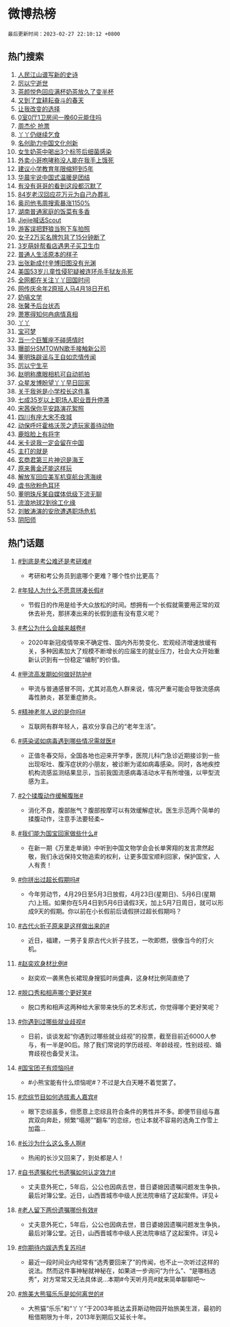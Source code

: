 # 微博热榜

`最后更新时间：2023-02-27 22:10:12 +0800`

## 热门搜索

1. [人民江山谱写新的史诗](https://m.weibo.cn/search?containerid=100103type%3D1%26t%3D10%26q%3D%23%E4%BA%BA%E6%B0%91%E6%B1%9F%E5%B1%B1%E8%B0%B1%E5%86%99%E6%96%B0%E7%9A%84%E5%8F%B2%E8%AF%97%23&stream_entry_id=51&isnewpage=1&extparam=seat%3D1%26pos%3D0%26c_type%3D51%26dgr%3D0%26stream_entry_id%3D51%26cate%3D10103%26filter_type%3Drealtimehot%26display_time%3D1677507010%26pre_seqid%3D1677507010664024321259&luicode=10000011&lfid=106003type%253D25%2526t%253D3%2526disable_hot%253D1%2526filter_type%253Drealtimehot)
1. [厉以宁逝世](https://m.weibo.cn/search?containerid=100103type%3D1%26t%3D10%26q%3D%23%E5%8E%89%E4%BB%A5%E5%AE%81%E9%80%9D%E4%B8%96%23&stream_entry_id=31&isnewpage=1&extparam=seat%3D1%26dgr%3D0%26flag%3D1%26lcate%3D5001%26band_rank%3D1%26realpos%3D1%26filter_type%3Drealtimehot%26q%3D%2523%25E5%258E%2589%25E4%25BB%25A5%25E5%25AE%2581%25E9%2580%259D%25E4%25B8%2596%2523%26pos%3D0%26c_type%3D31%26stream_entry_id%3D31%26cate%3D5001%26display_time%3D1677507010%26pre_seqid%3D1677507010664024321259&luicode=10000011&lfid=106003type%253D25%2526t%253D3%2526disable_hot%253D1%2526filter_type%253Drealtimehot)
1. [茶颜悦色回应满杯奶茶放久了变半杯](https://m.weibo.cn/search?containerid=100103type%3D1%26t%3D10%26q%3D%23%E8%8C%B6%E9%A2%9C%E6%82%A6%E8%89%B2%E5%9B%9E%E5%BA%94%E6%BB%A1%E6%9D%AF%E5%A5%B6%E8%8C%B6%E6%94%BE%E4%B9%85%E4%BA%86%E5%8F%98%E5%8D%8A%E6%9D%AF%23&stream_entry_id=31&isnewpage=1&extparam=seat%3D1%26dgr%3D0%26flag%3D2%26lcate%3D5001%26band_rank%3D2%26realpos%3D2%26filter_type%3Drealtimehot%26q%3D%2523%25E8%258C%25B6%25E9%25A2%259C%25E6%2582%25A6%25E8%2589%25B2%25E5%259B%259E%25E5%25BA%2594%25E6%25BB%25A1%25E6%259D%25AF%25E5%25A5%25B6%25E8%258C%25B6%25E6%2594%25BE%25E4%25B9%2585%25E4%25BA%2586%25E5%258F%2598%25E5%258D%258A%25E6%259D%25AF%2523%26pos%3D1%26c_type%3D31%26stream_entry_id%3D31%26cate%3D5001%26display_time%3D1677507010%26pre_seqid%3D1677507010664024321259&luicode=10000011&lfid=106003type%253D25%2526t%253D3%2526disable_hot%253D1%2526filter_type%253Drealtimehot)
1. [又到了宜耕耘奋斗的春天](https://m.weibo.cn/search?containerid=100103type%3D1%26t%3D10%26q%3D%23%E5%8F%88%E5%88%B0%E4%BA%86%E5%AE%9C%E8%80%95%E8%80%98%E5%A5%8B%E6%96%97%E7%9A%84%E6%98%A5%E5%A4%A9%23&stream_entry_id=31&isnewpage=1&extparam=seat%3D1%26dgr%3D0%26flag%3D0%26lcate%3D5001%26band_rank%3D3%26realpos%3D3%26filter_type%3Drealtimehot%26q%3D%2523%25E5%258F%2588%25E5%2588%25B0%25E4%25BA%2586%25E5%25AE%259C%25E8%2580%2595%25E8%2580%2598%25E5%25A5%258B%25E6%2596%2597%25E7%259A%2584%25E6%2598%25A5%25E5%25A4%25A9%2523%26pos%3D2%26c_type%3D31%26stream_entry_id%3D31%26cate%3D5001%26display_time%3D1677507010%26pre_seqid%3D1677507010664024321259&luicode=10000011&lfid=106003type%253D25%2526t%253D3%2526disable_hot%253D1%2526filter_type%253Drealtimehot)
1. [让我改变的选择](https://m.weibo.cn/search?containerid=100103type%3D1%26t%3D10%26q%3D%23%E8%AE%A9%E6%88%91%E6%94%B9%E5%8F%98%E7%9A%84%E9%80%89%E6%8B%A9%23&stream_entry_id=31&isnewpage=1&extparam=seat%3D1%26dgr%3D0%26lcate%3D5001%26band_rank%3D4%26topic_ad%3D1%26filter_type%3Drealtimehot%26q%3D%2523%25E8%25AE%25A9%25E6%2588%2591%25E6%2594%25B9%25E5%258F%2598%25E7%259A%2584%25E9%2580%2589%25E6%258B%25A9%2523%26pos%3D3%26c_type%3D31%26stream_entry_id%3D31%26cate%3D5001%26adid%3D180724%26display_time%3D1677507010%26pre_seqid%3D1677507010664024321259&luicode=10000011&lfid=106003type%253D25%2526t%253D3%2526disable_hot%253D1%2526filter_type%253Drealtimehot)
1. [0室0厅1卫房间一晚60元能住吗](https://m.weibo.cn/search?containerid=100103type%3D1%26t%3D10%26q%3D%230%E5%AE%A40%E5%8E%851%E5%8D%AB%E6%88%BF%E9%97%B4%E4%B8%80%E6%99%9A60%E5%85%83%E8%83%BD%E4%BD%8F%E5%90%97%23&stream_entry_id=31&isnewpage=1&extparam=seat%3D1%26dgr%3D0%26flag%3D2%26lcate%3D5001%26band_rank%3D4%26realpos%3D4%26filter_type%3Drealtimehot%26q%3D%25230%25E5%25AE%25A40%25E5%258E%25851%25E5%258D%25AB%25E6%2588%25BF%25E9%2597%25B4%25E4%25B8%2580%25E6%2599%259A60%25E5%2585%2583%25E8%2583%25BD%25E4%25BD%258F%25E5%2590%2597%2523%26pos%3D4%26c_type%3D31%26stream_entry_id%3D31%26cate%3D5001%26display_time%3D1677507010%26pre_seqid%3D1677507010664024321259&luicode=10000011&lfid=106003type%253D25%2526t%253D3%2526disable_hot%253D1%2526filter_type%253Drealtimehot)
1. [周杰伦 抢票](https://m.weibo.cn/search?containerid=100103type%3D1%26t%3D10%26q%3D%E5%91%A8%E6%9D%B0%E4%BC%A6+%E6%8A%A2%E7%A5%A8&stream_entry_id=31&isnewpage=1&extparam=seat%3D1%26dgr%3D0%26flag%3D0%26lcate%3D5001%26band_rank%3D5%26realpos%3D5%26filter_type%3Drealtimehot%26q%3D%25E5%2591%25A8%25E6%259D%25B0%25E4%25BC%25A6%2520%25E6%258A%25A2%25E7%25A5%25A8%26pos%3D5%26c_type%3D31%26stream_entry_id%3D31%26cate%3D5001%26display_time%3D1677507010%26pre_seqid%3D1677507010664024321259&luicode=10000011&lfid=106003type%253D25%2526t%253D3%2526disable_hot%253D1%2526filter_type%253Drealtimehot)
1. [丫丫仍继续乞食](https://m.weibo.cn/search?containerid=100103type%3D1%26t%3D10%26q%3D%E4%B8%AB%E4%B8%AB%E4%BB%8D%E7%BB%A7%E7%BB%AD%E4%B9%9E%E9%A3%9F&stream_entry_id=31&isnewpage=1&extparam=seat%3D1%26dgr%3D0%26flag%3D16%26lcate%3D5001%26band_rank%3D6%26realpos%3D6%26filter_type%3Drealtimehot%26q%3D%25E4%25B8%25AB%25E4%25B8%25AB%25E4%25BB%258D%25E7%25BB%25A7%25E7%25BB%25AD%25E4%25B9%259E%25E9%25A3%259F%26pos%3D6%26c_type%3D31%26stream_entry_id%3D31%26cate%3D5001%26display_time%3D1677507010%26pre_seqid%3D1677507010664024321259&luicode=10000011&lfid=106003type%253D25%2526t%253D3%2526disable_hot%253D1%2526filter_type%253Drealtimehot)
1. [名创助力中国文化创新](https://m.weibo.cn/search?containerid=100103type%3D1%26t%3D10%26q%3D%23%E5%90%8D%E5%88%9B%E5%8A%A9%E5%8A%9B%E4%B8%AD%E5%9B%BD%E6%96%87%E5%8C%96%E5%88%9B%E6%96%B0%23&stream_entry_id=31&isnewpage=1&extparam=seat%3D1%26dgr%3D0%26lcate%3D5001%26band_rank%3D7%26topic_ad%3D1%26filter_type%3Drealtimehot%26q%3D%2523%25E5%2590%258D%25E5%2588%259B%25E5%258A%25A9%25E5%258A%259B%25E4%25B8%25AD%25E5%259B%25BD%25E6%2596%2587%25E5%258C%2596%25E5%2588%259B%25E6%2596%25B0%2523%26pos%3D7%26c_type%3D31%26stream_entry_id%3D31%26cate%3D5001%26adid%3D180854%26display_time%3D1677507010%26pre_seqid%3D1677507010664024321259&luicode=10000011&lfid=106003type%253D25%2526t%253D3%2526disable_hot%253D1%2526filter_type%253Drealtimehot)
1. [女生奶茶中喝出3个标签后细菌感染](https://m.weibo.cn/search?containerid=100103type%3D1%26t%3D10%26q%3D%23%E5%A5%B3%E7%94%9F%E5%A5%B6%E8%8C%B6%E4%B8%AD%E5%96%9D%E5%87%BA3%E4%B8%AA%E6%A0%87%E7%AD%BE%E5%90%8E%E7%BB%86%E8%8F%8C%E6%84%9F%E6%9F%93%23&stream_entry_id=31&isnewpage=1&extparam=seat%3D1%26dgr%3D0%26flag%3D0%26lcate%3D5001%26band_rank%3D7%26realpos%3D7%26filter_type%3Drealtimehot%26q%3D%2523%25E5%25A5%25B3%25E7%2594%259F%25E5%25A5%25B6%25E8%258C%25B6%25E4%25B8%25AD%25E5%2596%259D%25E5%2587%25BA3%25E4%25B8%25AA%25E6%25A0%2587%25E7%25AD%25BE%25E5%2590%258E%25E7%25BB%2586%25E8%258F%258C%25E6%2584%259F%25E6%259F%2593%2523%26pos%3D8%26c_type%3D31%26stream_entry_id%3D31%26cate%3D5001%26display_time%3D1677507010%26pre_seqid%3D1677507010664024321259&luicode=10000011&lfid=106003type%253D25%2526t%253D3%2526disable_hot%253D1%2526filter_type%253Drealtimehot)
1. [外卖小哥咆哮称没人能在我手上饿死](https://m.weibo.cn/search?containerid=100103type%3D1%26t%3D10%26q%3D%23%E5%A4%96%E5%8D%96%E5%B0%8F%E5%93%A5%E5%92%86%E5%93%AE%E7%A7%B0%E6%B2%A1%E4%BA%BA%E8%83%BD%E5%9C%A8%E6%88%91%E6%89%8B%E4%B8%8A%E9%A5%BF%E6%AD%BB%23&stream_entry_id=31&isnewpage=1&extparam=seat%3D1%26dgr%3D0%26flag%3D0%26lcate%3D5001%26band_rank%3D8%26realpos%3D8%26filter_type%3Drealtimehot%26q%3D%2523%25E5%25A4%2596%25E5%258D%2596%25E5%25B0%258F%25E5%2593%25A5%25E5%2592%2586%25E5%2593%25AE%25E7%25A7%25B0%25E6%25B2%25A1%25E4%25BA%25BA%25E8%2583%25BD%25E5%259C%25A8%25E6%2588%2591%25E6%2589%258B%25E4%25B8%258A%25E9%25A5%25BF%25E6%25AD%25BB%2523%26pos%3D9%26c_type%3D31%26stream_entry_id%3D31%26cate%3D5001%26display_time%3D1677507010%26pre_seqid%3D1677507010664024321259&luicode=10000011&lfid=106003type%253D25%2526t%253D3%2526disable_hot%253D1%2526filter_type%253Drealtimehot)
1. [建议小学教育年限缩短到5年](https://m.weibo.cn/search?containerid=100103type%3D1%26t%3D10%26q%3D%23%E5%BB%BA%E8%AE%AE%E5%B0%8F%E5%AD%A6%E6%95%99%E8%82%B2%E5%B9%B4%E9%99%90%E7%BC%A9%E7%9F%AD%E5%88%B05%E5%B9%B4%23&stream_entry_id=31&isnewpage=1&extparam=seat%3D1%26dgr%3D0%26flag%3D0%26lcate%3D5001%26band_rank%3D9%26realpos%3D9%26filter_type%3Drealtimehot%26q%3D%2523%25E5%25BB%25BA%25E8%25AE%25AE%25E5%25B0%258F%25E5%25AD%25A6%25E6%2595%2599%25E8%2582%25B2%25E5%25B9%25B4%25E9%2599%2590%25E7%25BC%25A9%25E7%259F%25AD%25E5%2588%25B05%25E5%25B9%25B4%2523%26pos%3D10%26c_type%3D31%26stream_entry_id%3D31%26cate%3D5001%26display_time%3D1677507010%26pre_seqid%3D1677507010664024321259&luicode=10000011&lfid=106003type%253D25%2526t%253D3%2526disable_hot%253D1%2526filter_type%253Drealtimehot)
1. [华晨宇说中国式温暖是团结](https://m.weibo.cn/search?containerid=100103type%3D1%26t%3D10%26q%3D%23%E5%8D%8E%E6%99%A8%E5%AE%87%E8%AF%B4%E4%B8%AD%E5%9B%BD%E5%BC%8F%E6%B8%A9%E6%9A%96%E6%98%AF%E5%9B%A2%E7%BB%93%23&stream_entry_id=31&isnewpage=1&extparam=seat%3D1%26dgr%3D0%26flag%3D1%26lcate%3D5001%26band_rank%3D10%26realpos%3D10%26filter_type%3Drealtimehot%26q%3D%2523%25E5%258D%258E%25E6%2599%25A8%25E5%25AE%2587%25E8%25AF%25B4%25E4%25B8%25AD%25E5%259B%25BD%25E5%25BC%258F%25E6%25B8%25A9%25E6%259A%2596%25E6%2598%25AF%25E5%259B%25A2%25E7%25BB%2593%2523%26pos%3D11%26c_type%3D31%26stream_entry_id%3D31%26cate%3D5001%26display_time%3D1677507010%26pre_seqid%3D1677507010664024321259&luicode=10000011&lfid=106003type%253D25%2526t%253D3%2526disable_hot%253D1%2526filter_type%253Drealtimehot)
1. [有没有哥哥的看到这段都沉默了](https://m.weibo.cn/search?containerid=100103type%3D1%26t%3D10%26q%3D%23%E6%9C%89%E6%B2%A1%E6%9C%89%E5%93%A5%E5%93%A5%E7%9A%84%E7%9C%8B%E5%88%B0%E8%BF%99%E6%AE%B5%E9%83%BD%E6%B2%89%E9%BB%98%E4%BA%86%23&stream_entry_id=31&isnewpage=1&extparam=seat%3D1%26dgr%3D0%26flag%3D1%26lcate%3D5001%26band_rank%3D11%26realpos%3D11%26filter_type%3Drealtimehot%26q%3D%2523%25E6%259C%2589%25E6%25B2%25A1%25E6%259C%2589%25E5%2593%25A5%25E5%2593%25A5%25E7%259A%2584%25E7%259C%258B%25E5%2588%25B0%25E8%25BF%2599%25E6%25AE%25B5%25E9%2583%25BD%25E6%25B2%2589%25E9%25BB%2598%25E4%25BA%2586%2523%26pos%3D12%26c_type%3D31%26stream_entry_id%3D31%26cate%3D5001%26display_time%3D1677507010%26pre_seqid%3D1677507010664024321259&luicode=10000011&lfid=106003type%253D25%2526t%253D3%2526disable_hot%253D1%2526filter_type%253Drealtimehot)
1. [84岁老汉回应花万元为自己办葬礼](https://m.weibo.cn/search?containerid=100103type%3D1%26t%3D10%26q%3D%2384%E5%B2%81%E8%80%81%E6%B1%89%E5%9B%9E%E5%BA%94%E8%8A%B1%E4%B8%87%E5%85%83%E4%B8%BA%E8%87%AA%E5%B7%B1%E5%8A%9E%E8%91%AC%E7%A4%BC%23&stream_entry_id=31&isnewpage=1&extparam=seat%3D1%26dgr%3D0%26flag%3D1%26lcate%3D5001%26band_rank%3D12%26realpos%3D12%26filter_type%3Drealtimehot%26q%3D%252384%25E5%25B2%2581%25E8%2580%2581%25E6%25B1%2589%25E5%259B%259E%25E5%25BA%2594%25E8%258A%25B1%25E4%25B8%2587%25E5%2585%2583%25E4%25B8%25BA%25E8%2587%25AA%25E5%25B7%25B1%25E5%258A%259E%25E8%2591%25AC%25E7%25A4%25BC%2523%26pos%3D13%26c_type%3D31%26stream_entry_id%3D31%26cate%3D5001%26display_time%3D1677507010%26pre_seqid%3D1677507010664024321259&luicode=10000011&lfid=106003type%253D25%2526t%253D3%2526disable_hot%253D1%2526filter_type%253Drealtimehot)
1. [奥司他韦周搜索暴涨1150%](https://m.weibo.cn/search?containerid=100103type%3D1%26t%3D10%26q%3D%23%E5%A5%A5%E5%8F%B8%E4%BB%96%E9%9F%A6%E5%91%A8%E6%90%9C%E7%B4%A2%E6%9A%B4%E6%B6%A81150%25%23&stream_entry_id=31&isnewpage=1&extparam=seat%3D1%26dgr%3D0%26flag%3D0%26lcate%3D5001%26band_rank%3D13%26realpos%3D13%26filter_type%3Drealtimehot%26q%3D%2523%25E5%25A5%25A5%25E5%258F%25B8%25E4%25BB%2596%25E9%259F%25A6%25E5%2591%25A8%25E6%2590%259C%25E7%25B4%25A2%25E6%259A%25B4%25E6%25B6%25A81150%2525%2523%26pos%3D14%26c_type%3D31%26stream_entry_id%3D31%26cate%3D5001%26display_time%3D1677507010%26pre_seqid%3D1677507010664024321259&luicode=10000011&lfid=106003type%253D25%2526t%253D3%2526disable_hot%253D1%2526filter_type%253Drealtimehot)
1. [湖南普通家庭的饭菜有多香](https://m.weibo.cn/search?containerid=100103type%3D1%26t%3D10%26q%3D%23%E6%B9%96%E5%8D%97%E6%99%AE%E9%80%9A%E5%AE%B6%E5%BA%AD%E7%9A%84%E9%A5%AD%E8%8F%9C%E6%9C%89%E5%A4%9A%E9%A6%99%23&stream_entry_id=31&isnewpage=1&extparam=seat%3D1%26dgr%3D0%26flag%3D1%26lcate%3D5001%26band_rank%3D14%26realpos%3D14%26filter_type%3Drealtimehot%26q%3D%2523%25E6%25B9%2596%25E5%258D%2597%25E6%2599%25AE%25E9%2580%259A%25E5%25AE%25B6%25E5%25BA%25AD%25E7%259A%2584%25E9%25A5%25AD%25E8%258F%259C%25E6%259C%2589%25E5%25A4%259A%25E9%25A6%2599%2523%26pos%3D15%26c_type%3D31%26stream_entry_id%3D31%26cate%3D5001%26display_time%3D1677507010%26pre_seqid%3D1677507010664024321259&luicode=10000011&lfid=106003type%253D25%2526t%253D3%2526disable_hot%253D1%2526filter_type%253Drealtimehot)
1. [Jiejie喊话Scout](https://m.weibo.cn/search?containerid=100103type%3D1%26t%3D10%26q%3D%23Jiejie%E5%96%8A%E8%AF%9DScout%23&stream_entry_id=31&isnewpage=1&extparam=seat%3D1%26dgr%3D0%26flag%3D1%26lcate%3D5001%26band_rank%3D15%26realpos%3D15%26filter_type%3Drealtimehot%26q%3D%2523Jiejie%25E5%2596%258A%25E8%25AF%259DScout%2523%26pos%3D16%26c_type%3D31%26stream_entry_id%3D31%26cate%3D5001%26display_time%3D1677507010%26pre_seqid%3D1677507010664024321259&luicode=10000011&lfid=106003type%253D25%2526t%253D3%2526disable_hot%253D1%2526filter_type%253Drealtimehot)
1. [游客误把野狼当狗下车拍照](https://m.weibo.cn/search?containerid=100103type%3D1%26t%3D10%26q%3D%23%E6%B8%B8%E5%AE%A2%E8%AF%AF%E6%8A%8A%E9%87%8E%E7%8B%BC%E5%BD%93%E7%8B%97%E4%B8%8B%E8%BD%A6%E6%8B%8D%E7%85%A7%23&stream_entry_id=31&isnewpage=1&extparam=seat%3D1%26dgr%3D0%26flag%3D0%26lcate%3D5001%26band_rank%3D16%26realpos%3D16%26filter_type%3Drealtimehot%26q%3D%2523%25E6%25B8%25B8%25E5%25AE%25A2%25E8%25AF%25AF%25E6%258A%258A%25E9%2587%258E%25E7%258B%25BC%25E5%25BD%2593%25E7%258B%2597%25E4%25B8%258B%25E8%25BD%25A6%25E6%258B%258D%25E7%2585%25A7%2523%26pos%3D17%26c_type%3D31%26stream_entry_id%3D31%26cate%3D5001%26display_time%3D1677507010%26pre_seqid%3D1677507010664024321259&luicode=10000011&lfid=106003type%253D25%2526t%253D3%2526disable_hot%253D1%2526filter_type%253Drealtimehot)
1. [女子2万买名牌包背了15分钟断了](https://m.weibo.cn/search?containerid=100103type%3D1%26t%3D10%26q%3D%23%E5%A5%B3%E5%AD%902%E4%B8%87%E4%B9%B0%E5%90%8D%E7%89%8C%E5%8C%85%E8%83%8C%E4%BA%8615%E5%88%86%E9%92%9F%E6%96%AD%E4%BA%86%23&stream_entry_id=31&isnewpage=1&extparam=seat%3D1%26dgr%3D0%26flag%3D1%26lcate%3D5001%26band_rank%3D17%26realpos%3D17%26filter_type%3Drealtimehot%26q%3D%2523%25E5%25A5%25B3%25E5%25AD%25902%25E4%25B8%2587%25E4%25B9%25B0%25E5%2590%258D%25E7%2589%258C%25E5%258C%2585%25E8%2583%258C%25E4%25BA%258615%25E5%2588%2586%25E9%2592%259F%25E6%2596%25AD%25E4%25BA%2586%2523%26pos%3D18%26c_type%3D31%26stream_entry_id%3D31%26cate%3D5001%26display_time%3D1677507010%26pre_seqid%3D1677507010664024321259&luicode=10000011&lfid=106003type%253D25%2526t%253D3%2526disable_hot%253D1%2526filter_type%253Drealtimehot)
1. [3岁萌娃帮看店遇男子买卫生巾](https://m.weibo.cn/search?containerid=100103type%3D1%26t%3D10%26q%3D%233%E5%B2%81%E8%90%8C%E5%A8%83%E5%B8%AE%E7%9C%8B%E5%BA%97%E9%81%87%E7%94%B7%E5%AD%90%E4%B9%B0%E5%8D%AB%E7%94%9F%E5%B7%BE%23&stream_entry_id=31&isnewpage=1&extparam=seat%3D1%26dgr%3D0%26flag%3D0%26lcate%3D5001%26band_rank%3D18%26realpos%3D18%26filter_type%3Drealtimehot%26q%3D%25233%25E5%25B2%2581%25E8%2590%258C%25E5%25A8%2583%25E5%25B8%25AE%25E7%259C%258B%25E5%25BA%2597%25E9%2581%2587%25E7%2594%25B7%25E5%25AD%2590%25E4%25B9%25B0%25E5%258D%25AB%25E7%2594%259F%25E5%25B7%25BE%2523%26pos%3D19%26c_type%3D31%26stream_entry_id%3D31%26cate%3D5001%26display_time%3D1677507010%26pre_seqid%3D1677507010664024321259&luicode=10000011&lfid=106003type%253D25%2526t%253D3%2526disable_hot%253D1%2526filter_type%253Drealtimehot)
1. [普通人生活原本的样子](https://m.weibo.cn/search?containerid=100103type%3D1%26t%3D10%26q%3D%23%E6%99%AE%E9%80%9A%E4%BA%BA%E7%94%9F%E6%B4%BB%E5%8E%9F%E6%9C%AC%E7%9A%84%E6%A0%B7%E5%AD%90%23&stream_entry_id=31&isnewpage=1&extparam=seat%3D1%26dgr%3D0%26flag%3D1%26lcate%3D5001%26band_rank%3D19%26realpos%3D19%26filter_type%3Drealtimehot%26q%3D%2523%25E6%2599%25AE%25E9%2580%259A%25E4%25BA%25BA%25E7%2594%259F%25E6%25B4%25BB%25E5%258E%259F%25E6%259C%25AC%25E7%259A%2584%25E6%25A0%25B7%25E5%25AD%2590%2523%26pos%3D20%26c_type%3D31%26stream_entry_id%3D31%26cate%3D5001%26display_time%3D1677507010%26pre_seqid%3D1677507010664024321259&luicode=10000011&lfid=106003type%253D25%2526t%253D3%2526disable_hot%253D1%2526filter_type%253Drealtimehot)
1. [出张新成付辛博旧图没有光渊](https://m.weibo.cn/search?containerid=100103type%3D1%26t%3D10%26q%3D%23%E5%87%BA%E5%BC%A0%E6%96%B0%E6%88%90%E4%BB%98%E8%BE%9B%E5%8D%9A%E6%97%A7%E5%9B%BE%E6%B2%A1%E6%9C%89%E5%85%89%E6%B8%8A%23&stream_entry_id=31&isnewpage=1&extparam=seat%3D1%26dgr%3D0%26flag%3D1%26lcate%3D5001%26band_rank%3D20%26realpos%3D20%26filter_type%3Drealtimehot%26q%3D%2523%25E5%2587%25BA%25E5%25BC%25A0%25E6%2596%25B0%25E6%2588%2590%25E4%25BB%2598%25E8%25BE%259B%25E5%258D%259A%25E6%2597%25A7%25E5%259B%25BE%25E6%25B2%25A1%25E6%259C%2589%25E5%2585%2589%25E6%25B8%258A%2523%26pos%3D21%26c_type%3D31%26stream_entry_id%3D31%26cate%3D5001%26display_time%3D1677507010%26pre_seqid%3D1677507010664024321259&luicode=10000011&lfid=106003type%253D25%2526t%253D3%2526disable_hot%253D1%2526filter_type%253Drealtimehot)
1. [美国53岁儿童性侵犯疑被连环杀手狱友杀死](https://m.weibo.cn/search?containerid=100103type%3D1%26t%3D10%26q%3D%23%E7%BE%8E%E5%9B%BD53%E5%B2%81%E5%84%BF%E7%AB%A5%E6%80%A7%E4%BE%B5%E7%8A%AF%E7%96%91%E8%A2%AB%E8%BF%9E%E7%8E%AF%E6%9D%80%E6%89%8B%E7%8B%B1%E5%8F%8B%E6%9D%80%E6%AD%BB%23&stream_entry_id=31&isnewpage=1&extparam=seat%3D1%26dgr%3D0%26flag%3D0%26lcate%3D5001%26band_rank%3D21%26realpos%3D21%26filter_type%3Drealtimehot%26q%3D%2523%25E7%25BE%258E%25E5%259B%25BD53%25E5%25B2%2581%25E5%2584%25BF%25E7%25AB%25A5%25E6%2580%25A7%25E4%25BE%25B5%25E7%258A%25AF%25E7%2596%2591%25E8%25A2%25AB%25E8%25BF%259E%25E7%258E%25AF%25E6%259D%2580%25E6%2589%258B%25E7%258B%25B1%25E5%258F%258B%25E6%259D%2580%25E6%25AD%25BB%2523%26pos%3D22%26c_type%3D31%26stream_entry_id%3D31%26cate%3D5001%26display_time%3D1677507010%26pre_seqid%3D1677507010664024321259&luicode=10000011&lfid=106003type%253D25%2526t%253D3%2526disable_hot%253D1%2526filter_type%253Drealtimehot)
1. [全网都在关注丫丫回国时间](https://m.weibo.cn/search?containerid=100103type%3D1%26t%3D10%26q%3D%23%E5%85%A8%E7%BD%91%E9%83%BD%E5%9C%A8%E5%85%B3%E6%B3%A8%E4%B8%AB%E4%B8%AB%E5%9B%9E%E5%9B%BD%E6%97%B6%E9%97%B4%23&stream_entry_id=31&isnewpage=1&extparam=seat%3D1%26dgr%3D0%26flag%3D0%26lcate%3D5001%26band_rank%3D22%26realpos%3D22%26filter_type%3Drealtimehot%26q%3D%2523%25E5%2585%25A8%25E7%25BD%2591%25E9%2583%25BD%25E5%259C%25A8%25E5%2585%25B3%25E6%25B3%25A8%25E4%25B8%25AB%25E4%25B8%25AB%25E5%259B%259E%25E5%259B%25BD%25E6%2597%25B6%25E9%2597%25B4%2523%26pos%3D23%26c_type%3D31%26stream_entry_id%3D31%26cate%3D5001%26display_time%3D1677507010%26pre_seqid%3D1677507010664024321259&luicode=10000011&lfid=106003type%253D25%2526t%253D3%2526disable_hot%253D1%2526filter_type%253Drealtimehot)
1. [网传庆余年2原班人马4月18日开机](https://m.weibo.cn/search?containerid=100103type%3D1%26t%3D10%26q%3D%23%E7%BD%91%E4%BC%A0%E5%BA%86%E4%BD%99%E5%B9%B42%E5%8E%9F%E7%8F%AD%E4%BA%BA%E9%A9%AC4%E6%9C%8818%E6%97%A5%E5%BC%80%E6%9C%BA%23&stream_entry_id=31&isnewpage=1&extparam=seat%3D1%26dgr%3D0%26flag%3D0%26lcate%3D5001%26band_rank%3D23%26realpos%3D23%26filter_type%3Drealtimehot%26q%3D%2523%25E7%25BD%2591%25E4%25BC%25A0%25E5%25BA%2586%25E4%25BD%2599%25E5%25B9%25B42%25E5%258E%259F%25E7%258F%25AD%25E4%25BA%25BA%25E9%25A9%25AC4%25E6%259C%258818%25E6%2597%25A5%25E5%25BC%2580%25E6%259C%25BA%2523%26pos%3D24%26c_type%3D31%26stream_entry_id%3D31%26cate%3D5001%26display_time%3D1677507010%26pre_seqid%3D1677507010664024321259&luicode=10000011&lfid=106003type%253D25%2526t%253D3%2526disable_hot%253D1%2526filter_type%253Drealtimehot)
1. [奶嗝文学](https://m.weibo.cn/search?containerid=100103type%3D1%26t%3D10%26q%3D%E5%A5%B6%E5%97%9D%E6%96%87%E5%AD%A6&stream_entry_id=31&isnewpage=1&extparam=seat%3D1%26dgr%3D0%26flag%3D0%26lcate%3D5001%26band_rank%3D24%26realpos%3D24%26filter_type%3Drealtimehot%26q%3D%25E5%25A5%25B6%25E5%2597%259D%25E6%2596%2587%25E5%25AD%25A6%26pos%3D25%26c_type%3D31%26stream_entry_id%3D31%26cate%3D5001%26display_time%3D1677507010%26pre_seqid%3D1677507010664024321259&luicode=10000011&lfid=106003type%253D25%2526t%253D3%2526disable_hot%253D1%2526filter_type%253Drealtimehot)
1. [张馨予后台状态](https://m.weibo.cn/search?containerid=100103type%3D1%26t%3D10%26q%3D%23%E5%BC%A0%E9%A6%A8%E4%BA%88%E5%90%8E%E5%8F%B0%E7%8A%B6%E6%80%81%23&stream_entry_id=31&isnewpage=1&extparam=seat%3D1%26dgr%3D0%26flag%3D1%26lcate%3D5001%26band_rank%3D25%26realpos%3D25%26filter_type%3Drealtimehot%26q%3D%2523%25E5%25BC%25A0%25E9%25A6%25A8%25E4%25BA%2588%25E5%2590%258E%25E5%258F%25B0%25E7%258A%25B6%25E6%2580%2581%2523%26pos%3D26%26c_type%3D31%26stream_entry_id%3D31%26cate%3D5001%26display_time%3D1677507010%26pre_seqid%3D1677507010664024321259&luicode=10000011&lfid=106003type%253D25%2526t%253D3%2526disable_hot%253D1%2526filter_type%253Drealtimehot)
1. [萧寒得知何冉病情真相](https://m.weibo.cn/search?containerid=100103type%3D1%26t%3D10%26q%3D%23%E8%90%A7%E5%AF%92%E5%BE%97%E7%9F%A5%E4%BD%95%E5%86%89%E7%97%85%E6%83%85%E7%9C%9F%E7%9B%B8%23&stream_entry_id=31&isnewpage=1&extparam=seat%3D1%26dgr%3D0%26flag%3D1%26lcate%3D5001%26band_rank%3D26%26realpos%3D26%26filter_type%3Drealtimehot%26q%3D%2523%25E8%2590%25A7%25E5%25AF%2592%25E5%25BE%2597%25E7%259F%25A5%25E4%25BD%2595%25E5%2586%2589%25E7%2597%2585%25E6%2583%2585%25E7%259C%259F%25E7%259B%25B8%2523%26pos%3D27%26c_type%3D31%26stream_entry_id%3D31%26cate%3D5001%26display_time%3D1677507010%26pre_seqid%3D1677507010664024321259&luicode=10000011&lfid=106003type%253D25%2526t%253D3%2526disable_hot%253D1%2526filter_type%253Drealtimehot)
1. [丫丫](https://m.weibo.cn/search?containerid=100103type%3D1%26t%3D10%26q%3D%E4%B8%AB%E4%B8%AB&stream_entry_id=31&isnewpage=1&extparam=seat%3D1%26dgr%3D0%26flag%3D0%26lcate%3D5001%26band_rank%3D27%26realpos%3D27%26filter_type%3Drealtimehot%26q%3D%25E4%25B8%25AB%25E4%25B8%25AB%26pos%3D28%26c_type%3D31%26stream_entry_id%3D31%26cate%3D5001%26display_time%3D1677507010%26pre_seqid%3D1677507010664024321259&luicode=10000011&lfid=106003type%253D25%2526t%253D3%2526disable_hot%253D1%2526filter_type%253Drealtimehot)
1. [宝可梦](https://m.weibo.cn/search?containerid=100103type%3D1%26t%3D10%26q%3D%E5%AE%9D%E5%8F%AF%E6%A2%A6&stream_entry_id=31&isnewpage=1&extparam=seat%3D1%26dgr%3D0%26flag%3D1%26lcate%3D5001%26band_rank%3D28%26realpos%3D28%26filter_type%3Drealtimehot%26q%3D%25E5%25AE%259D%25E5%258F%25AF%25E6%25A2%25A6%26pos%3D29%26c_type%3D31%26stream_entry_id%3D31%26cate%3D5001%26display_time%3D1677507010%26pre_seqid%3D1677507010664024321259&luicode=10000011&lfid=106003type%253D25%2526t%253D3%2526disable_hot%253D1%2526filter_type%253Drealtimehot)
1. [当一个巨蟹座不碰感情时](https://m.weibo.cn/search?containerid=100103type%3D1%26t%3D10%26q%3D%23%E5%BD%93%E4%B8%80%E4%B8%AA%E5%B7%A8%E8%9F%B9%E5%BA%A7%E4%B8%8D%E7%A2%B0%E6%84%9F%E6%83%85%E6%97%B6%23&stream_entry_id=31&isnewpage=1&extparam=seat%3D1%26dgr%3D0%26flag%3D0%26lcate%3D5001%26band_rank%3D29%26realpos%3D29%26filter_type%3Drealtimehot%26q%3D%2523%25E5%25BD%2593%25E4%25B8%2580%25E4%25B8%25AA%25E5%25B7%25A8%25E8%259F%25B9%25E5%25BA%25A7%25E4%25B8%258D%25E7%25A2%25B0%25E6%2584%259F%25E6%2583%2585%25E6%2597%25B6%2523%26pos%3D30%26c_type%3D31%26stream_entry_id%3D31%26cate%3D5001%26display_time%3D1677507010%26pre_seqid%3D1677507010664024321259&luicode=10000011&lfid=106003type%253D25%2526t%253D3%2526disable_hot%253D1%2526filter_type%253Drealtimehot)
1. [曝部分SMTOWN歌手接触新公司](https://m.weibo.cn/search?containerid=100103type%3D1%26t%3D10%26q%3D%23%E6%9B%9D%E9%83%A8%E5%88%86SMTOWN%E6%AD%8C%E6%89%8B%E6%8E%A5%E8%A7%A6%E6%96%B0%E5%85%AC%E5%8F%B8%23&stream_entry_id=31&isnewpage=1&extparam=seat%3D1%26dgr%3D0%26flag%3D0%26lcate%3D5001%26band_rank%3D30%26realpos%3D30%26filter_type%3Drealtimehot%26q%3D%2523%25E6%259B%259D%25E9%2583%25A8%25E5%2588%2586SMTOWN%25E6%25AD%258C%25E6%2589%258B%25E6%258E%25A5%25E8%25A7%25A6%25E6%2596%25B0%25E5%2585%25AC%25E5%258F%25B8%2523%26pos%3D31%26c_type%3D31%26stream_entry_id%3D31%26cate%3D5001%26display_time%3D1677507010%26pre_seqid%3D1677507010664024321259&luicode=10000011&lfid=106003type%253D25%2526t%253D3%2526disable_hot%253D1%2526filter_type%253Drealtimehot)
1. [董明珠辟谣与王自如恋情传闻](https://m.weibo.cn/search?containerid=100103type%3D1%26t%3D10%26q%3D%23%E8%91%A3%E6%98%8E%E7%8F%A0%E8%BE%9F%E8%B0%A3%E4%B8%8E%E7%8E%8B%E8%87%AA%E5%A6%82%E6%81%8B%E6%83%85%E4%BC%A0%E9%97%BB%23&stream_entry_id=31&isnewpage=1&extparam=seat%3D1%26dgr%3D0%26flag%3D0%26lcate%3D5001%26band_rank%3D31%26realpos%3D31%26filter_type%3Drealtimehot%26q%3D%2523%25E8%2591%25A3%25E6%2598%258E%25E7%258F%25A0%25E8%25BE%259F%25E8%25B0%25A3%25E4%25B8%258E%25E7%258E%258B%25E8%2587%25AA%25E5%25A6%2582%25E6%2581%258B%25E6%2583%2585%25E4%25BC%25A0%25E9%2597%25BB%2523%26pos%3D32%26c_type%3D31%26stream_entry_id%3D31%26cate%3D5001%26display_time%3D1677507010%26pre_seqid%3D1677507010664024321259&luicode=10000011&lfid=106003type%253D25%2526t%253D3%2526disable_hot%253D1%2526filter_type%253Drealtimehot)
1. [厉以宁生平](https://m.weibo.cn/search?containerid=100103type%3D1%26t%3D10%26q%3D%23%E5%8E%89%E4%BB%A5%E5%AE%81%E7%94%9F%E5%B9%B3%23&stream_entry_id=31&isnewpage=1&extparam=seat%3D1%26dgr%3D0%26flag%3D1%26lcate%3D5001%26band_rank%3D32%26realpos%3D32%26filter_type%3Drealtimehot%26q%3D%2523%25E5%258E%2589%25E4%25BB%25A5%25E5%25AE%2581%25E7%2594%259F%25E5%25B9%25B3%2523%26pos%3D33%26c_type%3D31%26stream_entry_id%3D31%26cate%3D5001%26display_time%3D1677507010%26pre_seqid%3D1677507010664024321259&luicode=10000011&lfid=106003type%253D25%2526t%253D3%2526disable_hot%253D1%2526filter_type%253Drealtimehot)
1. [赵明称鹰眼相机可自动抓拍](https://m.weibo.cn/search?containerid=100103type%3D1%26t%3D10%26q%3D%23%E8%B5%B5%E6%98%8E%E7%A7%B0%E9%B9%B0%E7%9C%BC%E7%9B%B8%E6%9C%BA%E5%8F%AF%E8%87%AA%E5%8A%A8%E6%8A%93%E6%8B%8D%23&stream_entry_id=31&isnewpage=1&extparam=seat%3D1%26dgr%3D0%26flag%3D0%26lcate%3D5001%26band_rank%3D33%26realpos%3D33%26filter_type%3Drealtimehot%26q%3D%2523%25E8%25B5%25B5%25E6%2598%258E%25E7%25A7%25B0%25E9%25B9%25B0%25E7%259C%25BC%25E7%259B%25B8%25E6%259C%25BA%25E5%258F%25AF%25E8%2587%25AA%25E5%258A%25A8%25E6%258A%2593%25E6%258B%258D%2523%26pos%3D34%26c_type%3D31%26stream_entry_id%3D31%26cate%3D5001%26adid%3D181002%26display_time%3D1677507010%26pre_seqid%3D1677507010664024321259&luicode=10000011&lfid=106003type%253D25%2526t%253D3%2526disable_hot%253D1%2526filter_type%253Drealtimehot)
1. [众星发博盼望丫丫早日回家](https://m.weibo.cn/search?containerid=100103type%3D1%26t%3D10%26q%3D%23%E4%BC%97%E6%98%9F%E5%8F%91%E5%8D%9A%E7%9B%BC%E6%9C%9B%E4%B8%AB%E4%B8%AB%E6%97%A9%E6%97%A5%E5%9B%9E%E5%AE%B6%23&stream_entry_id=31&isnewpage=1&extparam=seat%3D1%26dgr%3D0%26flag%3D0%26lcate%3D5001%26band_rank%3D34%26realpos%3D34%26filter_type%3Drealtimehot%26q%3D%2523%25E4%25BC%2597%25E6%2598%259F%25E5%258F%2591%25E5%258D%259A%25E7%259B%25BC%25E6%259C%259B%25E4%25B8%25AB%25E4%25B8%25AB%25E6%2597%25A9%25E6%2597%25A5%25E5%259B%259E%25E5%25AE%25B6%2523%26pos%3D35%26c_type%3D31%26stream_entry_id%3D31%26cate%3D5001%26display_time%3D1677507010%26pre_seqid%3D1677507010664024321259&luicode=10000011&lfid=106003type%253D25%2526t%253D3%2526disable_hot%253D1%2526filter_type%253Drealtimehot)
1. [关于我爸是小学校长这件事](https://m.weibo.cn/search?containerid=100103type%3D1%26t%3D10%26q%3D%23%E5%85%B3%E4%BA%8E%E6%88%91%E7%88%B8%E6%98%AF%E5%B0%8F%E5%AD%A6%E6%A0%A1%E9%95%BF%E8%BF%99%E4%BB%B6%E4%BA%8B%23&stream_entry_id=31&isnewpage=1&extparam=seat%3D1%26dgr%3D0%26flag%3D0%26lcate%3D5001%26band_rank%3D35%26realpos%3D35%26filter_type%3Drealtimehot%26q%3D%2523%25E5%2585%25B3%25E4%25BA%258E%25E6%2588%2591%25E7%2588%25B8%25E6%2598%25AF%25E5%25B0%258F%25E5%25AD%25A6%25E6%25A0%25A1%25E9%2595%25BF%25E8%25BF%2599%25E4%25BB%25B6%25E4%25BA%258B%2523%26pos%3D36%26c_type%3D31%26stream_entry_id%3D31%26cate%3D5001%26display_time%3D1677507010%26pre_seqid%3D1677507010664024321259&luicode=10000011&lfid=106003type%253D25%2526t%253D3%2526disable_hot%253D1%2526filter_type%253Drealtimehot)
1. [七成35岁以上职场人职业晋升停滞](https://m.weibo.cn/search?containerid=100103type%3D1%26t%3D10%26q%3D%23%E4%B8%83%E6%88%9035%E5%B2%81%E4%BB%A5%E4%B8%8A%E8%81%8C%E5%9C%BA%E4%BA%BA%E8%81%8C%E4%B8%9A%E6%99%8B%E5%8D%87%E5%81%9C%E6%BB%9E%23&stream_entry_id=31&isnewpage=1&extparam=seat%3D1%26dgr%3D0%26flag%3D0%26lcate%3D5001%26band_rank%3D36%26realpos%3D36%26filter_type%3Drealtimehot%26q%3D%2523%25E4%25B8%2583%25E6%2588%259035%25E5%25B2%2581%25E4%25BB%25A5%25E4%25B8%258A%25E8%2581%258C%25E5%259C%25BA%25E4%25BA%25BA%25E8%2581%258C%25E4%25B8%259A%25E6%2599%258B%25E5%258D%2587%25E5%2581%259C%25E6%25BB%259E%2523%26pos%3D37%26c_type%3D31%26stream_entry_id%3D31%26cate%3D5001%26display_time%3D1677507010%26pre_seqid%3D1677507010664024321259&luicode=10000011&lfid=106003type%253D25%2526t%253D3%2526disable_hot%253D1%2526filter_type%253Drealtimehot)
1. [宋茜保你平安路演花絮照](https://m.weibo.cn/search?containerid=100103type%3D1%26t%3D10%26q%3D%23%E5%AE%8B%E8%8C%9C%E4%BF%9D%E4%BD%A0%E5%B9%B3%E5%AE%89%E8%B7%AF%E6%BC%94%E8%8A%B1%E7%B5%AE%E7%85%A7%23&stream_entry_id=31&isnewpage=1&extparam=seat%3D1%26dgr%3D0%26flag%3D1%26lcate%3D5001%26band_rank%3D37%26realpos%3D37%26filter_type%3Drealtimehot%26q%3D%2523%25E5%25AE%258B%25E8%258C%259C%25E4%25BF%259D%25E4%25BD%25A0%25E5%25B9%25B3%25E5%25AE%2589%25E8%25B7%25AF%25E6%25BC%2594%25E8%258A%25B1%25E7%25B5%25AE%25E7%2585%25A7%2523%26pos%3D38%26c_type%3D31%26stream_entry_id%3D31%26cate%3D5001%26display_time%3D1677507010%26pre_seqid%3D1677507010664024321259&luicode=10000011&lfid=106003type%253D25%2526t%253D3%2526disable_hot%253D1%2526filter_type%253Drealtimehot)
1. [四川有座大宋不夜城](https://m.weibo.cn/search?containerid=100103type%3D1%26t%3D10%26q%3D%23%E5%9B%9B%E5%B7%9D%E6%9C%89%E5%BA%A7%E5%A4%A7%E5%AE%8B%E4%B8%8D%E5%A4%9C%E5%9F%8E%23&stream_entry_id=31&isnewpage=1&extparam=seat%3D1%26dgr%3D0%26flag%3D1%26lcate%3D5001%26band_rank%3D38%26realpos%3D38%26filter_type%3Drealtimehot%26q%3D%2523%25E5%259B%259B%25E5%25B7%259D%25E6%259C%2589%25E5%25BA%25A7%25E5%25A4%25A7%25E5%25AE%258B%25E4%25B8%258D%25E5%25A4%259C%25E5%259F%258E%2523%26pos%3D39%26c_type%3D31%26stream_entry_id%3D31%26cate%3D5001%26display_time%3D1677507010%26pre_seqid%3D1677507010664024321259&luicode=10000011&lfid=106003type%253D25%2526t%253D3%2526disable_hot%253D1%2526filter_type%253Drealtimehot)
1. [动保呼吁霍格沃茨之遗玩家善待动物](https://m.weibo.cn/search?containerid=100103type%3D1%26t%3D10%26q%3D%23%E5%8A%A8%E4%BF%9D%E5%91%BC%E5%90%81%E9%9C%8D%E6%A0%BC%E6%B2%83%E8%8C%A8%E4%B9%8B%E9%81%97%E7%8E%A9%E5%AE%B6%E5%96%84%E5%BE%85%E5%8A%A8%E7%89%A9%23&stream_entry_id=31&isnewpage=1&extparam=seat%3D1%26dgr%3D0%26flag%3D0%26lcate%3D5001%26band_rank%3D39%26realpos%3D39%26filter_type%3Drealtimehot%26q%3D%2523%25E5%258A%25A8%25E4%25BF%259D%25E5%2591%25BC%25E5%2590%2581%25E9%259C%258D%25E6%25A0%25BC%25E6%25B2%2583%25E8%258C%25A8%25E4%25B9%258B%25E9%2581%2597%25E7%258E%25A9%25E5%25AE%25B6%25E5%2596%2584%25E5%25BE%2585%25E5%258A%25A8%25E7%2589%25A9%2523%26pos%3D40%26c_type%3D31%26stream_entry_id%3D31%26cate%3D5001%26display_time%3D1677507010%26pre_seqid%3D1677507010664024321259&luicode=10000011&lfid=106003type%253D25%2526t%253D3%2526disable_hot%253D1%2526filter_type%253Drealtimehot)
1. [鹿晗脸上有将字](https://m.weibo.cn/search?containerid=100103type%3D1%26t%3D10%26q%3D%23%E9%B9%BF%E6%99%97%E8%84%B8%E4%B8%8A%E6%9C%89%E5%B0%86%E5%AD%97%23&stream_entry_id=31&isnewpage=1&extparam=seat%3D1%26dgr%3D0%26flag%3D0%26lcate%3D5001%26band_rank%3D40%26realpos%3D40%26filter_type%3Drealtimehot%26q%3D%2523%25E9%25B9%25BF%25E6%2599%2597%25E8%2584%25B8%25E4%25B8%258A%25E6%259C%2589%25E5%25B0%2586%25E5%25AD%2597%2523%26pos%3D41%26c_type%3D31%26stream_entry_id%3D31%26cate%3D5001%26display_time%3D1677507010%26pre_seqid%3D1677507010664024321259&luicode=10000011&lfid=106003type%253D25%2526t%253D3%2526disable_hot%253D1%2526filter_type%253Drealtimehot)
1. [米卡说我一定会留在中国](https://m.weibo.cn/search?containerid=100103type%3D1%26t%3D10%26q%3D%23%E7%B1%B3%E5%8D%A1%E8%AF%B4%E6%88%91%E4%B8%80%E5%AE%9A%E4%BC%9A%E7%95%99%E5%9C%A8%E4%B8%AD%E5%9B%BD%23&stream_entry_id=31&isnewpage=1&extparam=seat%3D1%26dgr%3D0%26flag%3D0%26lcate%3D5001%26band_rank%3D41%26realpos%3D41%26filter_type%3Drealtimehot%26q%3D%2523%25E7%25B1%25B3%25E5%258D%25A1%25E8%25AF%25B4%25E6%2588%2591%25E4%25B8%2580%25E5%25AE%259A%25E4%25BC%259A%25E7%2595%2599%25E5%259C%25A8%25E4%25B8%25AD%25E5%259B%25BD%2523%26pos%3D42%26c_type%3D31%26stream_entry_id%3D31%26cate%3D5001%26display_time%3D1677507010%26pre_seqid%3D1677507010664024321259&luicode=10000011&lfid=106003type%253D25%2526t%253D3%2526disable_hot%253D1%2526filter_type%253Drealtimehot)
1. [主打的就是](https://m.weibo.cn/search?containerid=100103type%3D1%26t%3D10%26q%3D%E4%B8%BB%E6%89%93%E7%9A%84%E5%B0%B1%E6%98%AF&stream_entry_id=31&isnewpage=1&extparam=seat%3D1%26dgr%3D0%26flag%3D0%26lcate%3D5001%26band_rank%3D42%26realpos%3D42%26filter_type%3Drealtimehot%26q%3D%25E4%25B8%25BB%25E6%2589%2593%25E7%259A%2584%25E5%25B0%25B1%25E6%2598%25AF%26pos%3D43%26c_type%3D31%26stream_entry_id%3D31%26cate%3D5001%26display_time%3D1677507010%26pre_seqid%3D1677507010664024321259&luicode=10000011&lfid=106003type%253D25%2526t%253D3%2526disable_hot%253D1%2526filter_type%253Drealtimehot)
1. [玄商君第三片神识是海王](https://m.weibo.cn/search?containerid=100103type%3D1%26t%3D10%26q%3D%23%E7%8E%84%E5%95%86%E5%90%9B%E7%AC%AC%E4%B8%89%E7%89%87%E7%A5%9E%E8%AF%86%E6%98%AF%E6%B5%B7%E7%8E%8B%23&stream_entry_id=31&isnewpage=1&extparam=seat%3D1%26dgr%3D0%26flag%3D1%26lcate%3D5001%26band_rank%3D43%26realpos%3D43%26filter_type%3Drealtimehot%26q%3D%2523%25E7%258E%2584%25E5%2595%2586%25E5%2590%259B%25E7%25AC%25AC%25E4%25B8%2589%25E7%2589%2587%25E7%25A5%259E%25E8%25AF%2586%25E6%2598%25AF%25E6%25B5%25B7%25E7%258E%258B%2523%26pos%3D44%26c_type%3D31%26stream_entry_id%3D31%26cate%3D5001%26display_time%3D1677507010%26pre_seqid%3D1677507010664024321259&luicode=10000011&lfid=106003type%253D25%2526t%253D3%2526disable_hot%253D1%2526filter_type%253Drealtimehot)
1. [原来黄金还能这样玩](https://m.weibo.cn/search?containerid=100103type%3D1%26t%3D10%26q%3D%23%E5%8E%9F%E6%9D%A5%E9%BB%84%E9%87%91%E8%BF%98%E8%83%BD%E8%BF%99%E6%A0%B7%E7%8E%A9%23&stream_entry_id=31&isnewpage=1&extparam=seat%3D1%26dgr%3D0%26flag%3D1%26lcate%3D5001%26band_rank%3D44%26realpos%3D44%26filter_type%3Drealtimehot%26q%3D%2523%25E5%258E%259F%25E6%259D%25A5%25E9%25BB%2584%25E9%2587%2591%25E8%25BF%2598%25E8%2583%25BD%25E8%25BF%2599%25E6%25A0%25B7%25E7%258E%25A9%2523%26pos%3D45%26c_type%3D31%26stream_entry_id%3D31%26cate%3D5001%26display_time%3D1677507010%26pre_seqid%3D1677507010664024321259&luicode=10000011&lfid=106003type%253D25%2526t%253D3%2526disable_hot%253D1%2526filter_type%253Drealtimehot)
1. [解放军回应美军机穿航台湾海峡](https://m.weibo.cn/search?containerid=100103type%3D1%26t%3D10%26q%3D%23%E8%A7%A3%E6%94%BE%E5%86%9B%E5%9B%9E%E5%BA%94%E7%BE%8E%E5%86%9B%E6%9C%BA%E7%A9%BF%E8%88%AA%E5%8F%B0%E6%B9%BE%E6%B5%B7%E5%B3%A1%23&stream_entry_id=31&isnewpage=1&extparam=seat%3D1%26dgr%3D0%26flag%3D0%26lcate%3D5001%26band_rank%3D45%26realpos%3D45%26filter_type%3Drealtimehot%26q%3D%2523%25E8%25A7%25A3%25E6%2594%25BE%25E5%2586%259B%25E5%259B%259E%25E5%25BA%2594%25E7%25BE%258E%25E5%2586%259B%25E6%259C%25BA%25E7%25A9%25BF%25E8%2588%25AA%25E5%258F%25B0%25E6%25B9%25BE%25E6%25B5%25B7%25E5%25B3%25A1%2523%26pos%3D46%26c_type%3D31%26stream_entry_id%3D31%26cate%3D5001%26display_time%3D1677507010%26pre_seqid%3D1677507010664024321259&luicode=10000011&lfid=106003type%253D25%2526t%253D3%2526disable_hot%253D1%2526filter_type%253Drealtimehot)
1. [虞书欣粉色耳环](https://m.weibo.cn/search?containerid=100103type%3D1%26t%3D10%26q%3D%23%E8%99%9E%E4%B9%A6%E6%AC%A3%E7%B2%89%E8%89%B2%E8%80%B3%E7%8E%AF%23&stream_entry_id=31&isnewpage=1&extparam=seat%3D1%26dgr%3D0%26flag%3D0%26lcate%3D5001%26band_rank%3D46%26realpos%3D46%26filter_type%3Drealtimehot%26q%3D%2523%25E8%2599%259E%25E4%25B9%25A6%25E6%25AC%25A3%25E7%25B2%2589%25E8%2589%25B2%25E8%2580%25B3%25E7%258E%25AF%2523%26pos%3D47%26c_type%3D31%26stream_entry_id%3D31%26cate%3D5001%26display_time%3D1677507010%26pre_seqid%3D1677507010664024321259&luicode=10000011&lfid=106003type%253D25%2526t%253D3%2526disable_hot%253D1%2526filter_type%253Drealtimehot)
1. [董明珠斥某自媒体低级下流无聊](https://m.weibo.cn/search?containerid=100103type%3D1%26t%3D10%26q%3D%23%E8%91%A3%E6%98%8E%E7%8F%A0%E6%96%A5%E6%9F%90%E8%87%AA%E5%AA%92%E4%BD%93%E4%BD%8E%E7%BA%A7%E4%B8%8B%E6%B5%81%E6%97%A0%E8%81%8A%23&stream_entry_id=31&isnewpage=1&extparam=seat%3D1%26dgr%3D0%26flag%3D0%26lcate%3D5001%26band_rank%3D47%26realpos%3D47%26filter_type%3Drealtimehot%26q%3D%2523%25E8%2591%25A3%25E6%2598%258E%25E7%258F%25A0%25E6%2596%25A5%25E6%259F%2590%25E8%2587%25AA%25E5%25AA%2592%25E4%25BD%2593%25E4%25BD%258E%25E7%25BA%25A7%25E4%25B8%258B%25E6%25B5%2581%25E6%2597%25A0%25E8%2581%258A%2523%26pos%3D48%26c_type%3D31%26stream_entry_id%3D31%26cate%3D5001%26display_time%3D1677507010%26pre_seqid%3D1677507010664024321259&luicode=10000011&lfid=106003type%253D25%2526t%253D3%2526disable_hot%253D1%2526filter_type%253Drealtimehot)
1. [流浪地球2到徐工化缘](https://m.weibo.cn/search?containerid=100103type%3D1%26t%3D10%26q%3D%23%E6%B5%81%E6%B5%AA%E5%9C%B0%E7%90%832%E5%88%B0%E5%BE%90%E5%B7%A5%E5%8C%96%E7%BC%98%23&stream_entry_id=31&isnewpage=1&extparam=seat%3D1%26dgr%3D0%26flag%3D0%26lcate%3D5001%26band_rank%3D48%26realpos%3D48%26filter_type%3Drealtimehot%26q%3D%2523%25E6%25B5%2581%25E6%25B5%25AA%25E5%259C%25B0%25E7%2590%25832%25E5%2588%25B0%25E5%25BE%2590%25E5%25B7%25A5%25E5%258C%2596%25E7%25BC%2598%2523%26pos%3D49%26c_type%3D31%26stream_entry_id%3D31%26cate%3D5001%26display_time%3D1677507010%26pre_seqid%3D1677507010664024321259&luicode=10000011&lfid=106003type%253D25%2526t%253D3%2526disable_hot%253D1%2526filter_type%253Drealtimehot)
1. [刘敏涛演的安欣遭遇职场危机](https://m.weibo.cn/search?containerid=100103type%3D1%26t%3D10%26q%3D%23%E5%88%98%E6%95%8F%E6%B6%9B%E6%BC%94%E7%9A%84%E5%AE%89%E6%AC%A3%E9%81%AD%E9%81%87%E8%81%8C%E5%9C%BA%E5%8D%B1%E6%9C%BA%23&stream_entry_id=31&isnewpage=1&extparam=seat%3D1%26dgr%3D0%26flag%3D0%26lcate%3D5001%26band_rank%3D49%26realpos%3D49%26filter_type%3Drealtimehot%26q%3D%2523%25E5%2588%2598%25E6%2595%258F%25E6%25B6%259B%25E6%25BC%2594%25E7%259A%2584%25E5%25AE%2589%25E6%25AC%25A3%25E9%2581%25AD%25E9%2581%2587%25E8%2581%258C%25E5%259C%25BA%25E5%258D%25B1%25E6%259C%25BA%2523%26pos%3D50%26c_type%3D31%26stream_entry_id%3D31%26cate%3D5001%26display_time%3D1677507010%26pre_seqid%3D1677507010664024321259&luicode=10000011&lfid=106003type%253D25%2526t%253D3%2526disable_hot%253D1%2526filter_type%253Drealtimehot)
1. [阴阳师](https://m.weibo.cn/search?containerid=100103type%3D1%26t%3D10%26q%3D%E9%98%B4%E9%98%B3%E5%B8%88&stream_entry_id=31&isnewpage=1&extparam=seat%3D1%26dgr%3D0%26flag%3D0%26lcate%3D5001%26band_rank%3D50%26realpos%3D50%26filter_type%3Drealtimehot%26q%3D%25E9%2598%25B4%25E9%2598%25B3%25E5%25B8%2588%26pos%3D51%26c_type%3D31%26stream_entry_id%3D31%26cate%3D5001%26display_time%3D1677507010%26pre_seqid%3D1677507010664024321259&luicode=10000011&lfid=106003type%253D25%2526t%253D3%2526disable_hot%253D1%2526filter_type%253Drealtimehot)

## 热门话题

1. [#到底是考公难还是考研难#](https://m.weibo.cn/search?containerid=231522type%3D1%26t%3D10%26q%3D%23%E5%88%B0%E5%BA%95%E6%98%AF%E8%80%83%E5%85%AC%E9%9A%BE%E8%BF%98%E6%98%AF%E8%80%83%E7%A0%94%E9%9A%BE%23&stream_entry_id=128&isnewpage=1&extparam=seat%3D1%26c_type%3D128%26pos%3D1-0-0%26lcate%3D5004%26dgr%3D0%26unitid%3D1677380796663%26cate%3D5004%26display_time%3D1677507012%26pre_seqid%3D167750701242800476201&luicode=10000011&lfid=231648_-_4)
    - 考研和考公务员到底哪个更难？哪个性价比更高？

1. [#年轻人为什么不愿意拼凑长假#](https://m.weibo.cn/search?containerid=231522type%3D1%26t%3D10%26q%3D%23%E5%B9%B4%E8%BD%BB%E4%BA%BA%E4%B8%BA%E4%BB%80%E4%B9%88%E4%B8%8D%E6%84%BF%E6%84%8F%E6%8B%BC%E5%87%91%E9%95%BF%E5%81%87%23&stream_entry_id=128&isnewpage=1&extparam=seat%3D1%26c_type%3D128%26pos%3D1-0-1%26lcate%3D5004%26dgr%3D0%26unitid%3D1677465391512%26cate%3D5004%26display_time%3D1677507012%26pre_seqid%3D167750701242800476201&luicode=10000011&lfid=231648_-_4)
    - 节假日的作用是给予大众放松的时间。想拥有一个长假就需要用正常的双休去补充，那拼凑出来的长假到底有没有意义呢？

1. [#考公为什么会越来越卷#](https://m.weibo.cn/search?containerid=231522type%3D1%26t%3D10%26q%3D%23%E8%80%83%E5%85%AC%E4%B8%BA%E4%BB%80%E4%B9%88%E4%BC%9A%E8%B6%8A%E6%9D%A5%E8%B6%8A%E5%8D%B7%23&stream_entry_id=128&isnewpage=1&extparam=seat%3D1%26c_type%3D128%26pos%3D1-0-2%26lcate%3D5004%26dgr%3D0%26unitid%3D1677308832266%26cate%3D5004%26display_time%3D1677507012%26pre_seqid%3D167750701242800476201&luicode=10000011&lfid=231648_-_4)
    - 2020年新冠疫情带来不确定性、国内外形势变化、宏观经济增速放缓有关，多种因素加大了规模不断增长的应届生的就业压力，社会大众开始重新认识到有一份稳定“编制”的价值。

1. [#甲流高发期如何做好防护#](https://m.weibo.cn/search?containerid=231522type%3D1%26t%3D10%26q%3D%23%E7%94%B2%E6%B5%81%E9%AB%98%E5%8F%91%E6%9C%9F%E5%A6%82%E4%BD%95%E5%81%9A%E5%A5%BD%E9%98%B2%E6%8A%A4%23&stream_entry_id=128&isnewpage=1&extparam=seat%3D1%26c_type%3D128%26pos%3D1-0-3%26lcate%3D5004%26dgr%3D0%26unitid%3D1677334647938%26cate%3D5004%26display_time%3D1677507012%26pre_seqid%3D167750701242800476201&luicode=10000011&lfid=231648_-_4)
    - 甲流与普通感冒不同，尤其对高危人群来说，情况严重可能会导致流感病毒性肺炎，甚至重症肺炎。

1. [#精神老年人说的是你吗#](https://m.weibo.cn/search?containerid=231522type%3D1%26t%3D10%26q%3D%23%E7%B2%BE%E7%A5%9E%E8%80%81%E5%B9%B4%E4%BA%BA%E8%AF%B4%E7%9A%84%E6%98%AF%E4%BD%A0%E5%90%97%23&stream_entry_id=128&isnewpage=1&extparam=seat%3D1%26c_type%3D128%26pos%3D1-0-4%26lcate%3D5004%26dgr%3D0%26unitid%3D1677414078378%26cate%3D5004%26display_time%3D1677507012%26pre_seqid%3D167750701242800476201&luicode=10000011&lfid=231648_-_4)
    - 互联网有群年轻人，喜欢分享自己的“老年生活”。

1. [#感染诺如病毒遇到哪些情况需就医#](https://m.weibo.cn/search?containerid=231522type%3D1%26t%3D10%26q%3D%23%E6%84%9F%E6%9F%93%E8%AF%BA%E5%A6%82%E7%97%85%E6%AF%92%E9%81%87%E5%88%B0%E5%93%AA%E4%BA%9B%E6%83%85%E5%86%B5%E9%9C%80%E5%B0%B1%E5%8C%BB%23&stream_entry_id=128&isnewpage=1&extparam=seat%3D1%26c_type%3D128%26pos%3D1-0-5%26lcate%3D5004%26dgr%3D0%26unitid%3D1677374807431%26cate%3D5004%26display_time%3D1677507012%26pre_seqid%3D167750701242800476201&luicode=10000011&lfid=231648_-_4)
    - 正值冬春交际，全国各地也迎来开学季，医院儿科门急诊近期接诊到一些出现呕吐、腹泻症状的小朋友，被诊断为诺如病毒感染。同时，各地疾控机构流感监测结果显示，当前我国流感病毒活动水平有所增强，以甲型流感为主。

1. [#2个揉腹动作缓解腹胀#](https://m.weibo.cn/search?containerid=231522type%3D1%26t%3D10%26q%3D%232%E4%B8%AA%E6%8F%89%E8%85%B9%E5%8A%A8%E4%BD%9C%E7%BC%93%E8%A7%A3%E8%85%B9%E8%83%80%23&stream_entry_id=128&isnewpage=1&extparam=seat%3D1%26c_type%3D128%26pos%3D1-0-6%26lcate%3D5004%26dgr%3D0%26unitid%3D1677320229045%26cate%3D5004%26display_time%3D1677507012%26pre_seqid%3D167750701242800476201&luicode=10000011&lfid=231648_-_4)
    - 消化不良，腹部胀气？腹部按摩可以有效缓解症状。医生示范两个简单的揉腹动作，注意手法要轻柔~

1. [#我们能为国宝回家做些什么#](https://m.weibo.cn/search?containerid=231522type%3D1%26t%3D10%26q%3D%23%E6%88%91%E4%BB%AC%E8%83%BD%E4%B8%BA%E5%9B%BD%E5%AE%9D%E5%9B%9E%E5%AE%B6%E5%81%9A%E4%BA%9B%E4%BB%80%E4%B9%88%23&stream_entry_id=128&isnewpage=1&extparam=seat%3D1%26c_type%3D128%26pos%3D1-0-7%26lcate%3D5004%26dgr%3D0%26unitid%3D1677412283102%26cate%3D5004%26display_time%3D1677507012%26pre_seqid%3D167750701242800476201&luicode=10000011&lfid=231648_-_4)
    - 在新一期《万里走单骑》中听到中国文物学会会长单霁翔的发言肃然起敬，我们永远保持文物追索的权利，让更多国宝顺利回家，保护国宝，人人有责！

1. [#你拼出过超长假期吗#](https://m.weibo.cn/search?containerid=231522type%3D1%26t%3D10%26q%3D%23%E4%BD%A0%E6%8B%BC%E5%87%BA%E8%BF%87%E8%B6%85%E9%95%BF%E5%81%87%E6%9C%9F%E5%90%97%23&stream_entry_id=128&isnewpage=1&extparam=seat%3D1%26c_type%3D128%26pos%3D1-0-8%26lcate%3D5004%26dgr%3D0%26unitid%3D1677463583982%26cate%3D5004%26display_time%3D1677507012%26pre_seqid%3D167750701242800476201&luicode=10000011&lfid=231648_-_4)
    - 今年劳动节，4月29日至5月3日放假，4月23日(星期日)、5月6日(星期六)上班。如果你在5月4日到5月6日请假3天，加上5月7日周日，就可以形成9天的假期。你以前在小长假前后请假拼过超长假期吗？ ​​​

1. [#古代火折子原来是这样做出来的#](https://m.weibo.cn/search?containerid=231522type%3D1%26t%3D10%26q%3D%23%E5%8F%A4%E4%BB%A3%E7%81%AB%E6%8A%98%E5%AD%90%E5%8E%9F%E6%9D%A5%E6%98%AF%E8%BF%99%E6%A0%B7%E5%81%9A%E5%87%BA%E6%9D%A5%E7%9A%84%23&stream_entry_id=128&isnewpage=1&extparam=seat%3D1%26c_type%3D128%26pos%3D1-0-9%26lcate%3D5004%26dgr%3D0%26unitid%3D1677383804641%26cate%3D5004%26display_time%3D1677507012%26pre_seqid%3D167750701242800476201&luicode=10000011&lfid=231648_-_4)
    - 近日，福建，一男子复原古代火折子技艺，一吹即燃，很像当今的打火机。

1. [#赵奕欢身材比例#](https://m.weibo.cn/search?containerid=231522type%3D1%26t%3D10%26q%3D%23%E8%B5%B5%E5%A5%95%E6%AC%A2%E8%BA%AB%E6%9D%90%E6%AF%94%E4%BE%8B%23&stream_entry_id=128&isnewpage=1&extparam=seat%3D1%26c_type%3D128%26pos%3D1-0-10%26lcate%3D5004%26dgr%3D0%26unitid%3D1677330749535%26cate%3D5004%26display_time%3D1677507012%26pre_seqid%3D167750701242800476201&luicode=10000011&lfid=231648_-_4)
    - 赵奕欢一袭黑色长裙现身搜狐时尚盛典，这身材比例简直绝了

1. [#脱口秀和相声哪个更好笑#](https://m.weibo.cn/search?containerid=231522type%3D1%26t%3D10%26q%3D%23%E8%84%B1%E5%8F%A3%E7%A7%80%E5%92%8C%E7%9B%B8%E5%A3%B0%E5%93%AA%E4%B8%AA%E6%9B%B4%E5%A5%BD%E7%AC%91%23&stream_entry_id=128&isnewpage=1&extparam=seat%3D1%26c_type%3D128%26pos%3D1-0-11%26lcate%3D5004%26dgr%3D0%26unitid%3D1677405986954%26cate%3D5004%26display_time%3D1677507012%26pre_seqid%3D167750701242800476201&luicode=10000011&lfid=231648_-_4)
    - 脱口秀和相声这两种给大家带来快乐的艺术形式，你觉得哪个更好笑呢？

1. [#你遇到过哪些就业歧视#](https://m.weibo.cn/search?containerid=231522type%3D1%26t%3D10%26q%3D%23%E4%BD%A0%E9%81%87%E5%88%B0%E8%BF%87%E5%93%AA%E4%BA%9B%E5%B0%B1%E4%B8%9A%E6%AD%A7%E8%A7%86%23&stream_entry_id=128&isnewpage=1&extparam=seat%3D1%26c_type%3D128%26pos%3D1-0-12%26lcate%3D5004%26dgr%3D0%26unitid%3D1677464784294%26cate%3D5004%26display_time%3D1677507012%26pre_seqid%3D167750701242800476201&luicode=10000011&lfid=231648_-_4)
    - 日前，谈谈发起“你遇到过哪些就业歧视”的投票，截至目前近6000人参与，有一半是90后。除了我们常说的学历歧视、年龄歧视，性别歧视、婚育歧视也备受关注。

1. [#国宝团子有烦恼吗#](https://m.weibo.cn/search?containerid=231522type%3D1%26t%3D10%26q%3D%23%E5%9B%BD%E5%AE%9D%E5%9B%A2%E5%AD%90%E6%9C%89%E7%83%A6%E6%81%BC%E5%90%97%23&stream_entry_id=128&isnewpage=1&extparam=seat%3D1%26c_type%3D128%26pos%3D1-0-13%26lcate%3D5004%26dgr%3D0%26unitid%3D1677458482481%26cate%3D5004%26display_time%3D1677507012%26pre_seqid%3D167750701242800476201&luicode=10000011&lfid=231648_-_4)
    - #小熊宝能有什么烦恼呢#？不过是大白天睡不着觉罢了。

1. [#恋综节目如何选拔素人嘉宾#](https://m.weibo.cn/search?containerid=231522type%3D1%26t%3D10%26q%3D%23%E6%81%8B%E7%BB%BC%E8%8A%82%E7%9B%AE%E5%A6%82%E4%BD%95%E9%80%89%E6%8B%94%E7%B4%A0%E4%BA%BA%E5%98%89%E5%AE%BE%23&stream_entry_id=128&isnewpage=1&extparam=seat%3D1%26c_type%3D128%26pos%3D1-0-14%26lcate%3D5004%26dgr%3D0%26unitid%3D1677398805450%26cate%3D5004%26display_time%3D1677507012%26pre_seqid%3D167750701242800476201&luicode=10000011&lfid=231648_-_4)
    - 眼下恋综虽多，但愿意上恋综且符合条件的男性并不多。即便节目组与嘉宾双向奔赴，频繁“塌房”“翻车”的恋综，也让本就不容易的选角工作雪上加霜...

1. [#长沙为什么这么多人啊#](https://m.weibo.cn/search?containerid=231522type%3D1%26t%3D10%26q%3D%23%E9%95%BF%E6%B2%99%E4%B8%BA%E4%BB%80%E4%B9%88%E8%BF%99%E4%B9%88%E5%A4%9A%E4%BA%BA%E5%95%8A%23&stream_entry_id=128&isnewpage=1&extparam=seat%3D1%26c_type%3D128%26pos%3D1-0-15%26lcate%3D5004%26dgr%3D0%26unitid%3D1677380799902%26cate%3D5004%26display_time%3D1677507012%26pre_seqid%3D167750701242800476201&luicode=10000011&lfid=231648_-_4)
    - 热闹的长沙又回来了，到处都是人！

1. [#自书遗嘱和代书遗嘱如何认定效力#](https://m.weibo.cn/search?containerid=231522type%3D1%26t%3D10%26q%3D%23%E8%87%AA%E4%B9%A6%E9%81%97%E5%98%B1%E5%92%8C%E4%BB%A3%E4%B9%A6%E9%81%97%E5%98%B1%E5%A6%82%E4%BD%95%E8%AE%A4%E5%AE%9A%E6%95%88%E5%8A%9B%23&stream_entry_id=128&isnewpage=1&extparam=seat%3D1%26c_type%3D128%26pos%3D1-0-16%26lcate%3D5004%26dgr%3D0%26unitid%3D1677379609890%26cate%3D5004%26display_time%3D1677507012%26pre_seqid%3D167750701242800476201&luicode=10000011&lfid=231648_-_4)
    - 丈夫意外死亡，5年后，公公也因病去世，昔日婆媳因遗嘱问题发生争执，最后对簿公堂。近日，山西晋城市中级人民法院审结了这起案件。详见↓ ​​​

1. [#老人留下两份遗嘱哪份有效#](https://m.weibo.cn/search?containerid=231522type%3D1%26t%3D10%26q%3D%23%E8%80%81%E4%BA%BA%E7%95%99%E4%B8%8B%E4%B8%A4%E4%BB%BD%E9%81%97%E5%98%B1%E5%93%AA%E4%BB%BD%E6%9C%89%E6%95%88%23&stream_entry_id=128&isnewpage=1&extparam=seat%3D1%26c_type%3D128%26pos%3D1-0-17%26lcate%3D5004%26dgr%3D0%26unitid%3D1677379311363%26cate%3D5004%26display_time%3D1677507012%26pre_seqid%3D167750701242800476201&luicode=10000011&lfid=231648_-_4)
    - 丈夫意外死亡，5年后，公公也因病去世，昔日婆媳因遗嘱问题发生争执，最后对簿公堂。近日，山西晋城市中级人民法院审结了这起案件。详见↓ ​​​

1. [#你期待内娱选秀复苏吗#](https://m.weibo.cn/search?containerid=231522type%3D1%26t%3D10%26q%3D%23%E4%BD%A0%E6%9C%9F%E5%BE%85%E5%86%85%E5%A8%B1%E9%80%89%E7%A7%80%E5%A4%8D%E8%8B%8F%E5%90%97%23&stream_entry_id=128&isnewpage=1&extparam=seat%3D1%26c_type%3D128%26pos%3D1-0-18%26lcate%3D5004%26dgr%3D0%26unitid%3D1677341827118%26cate%3D5004%26display_time%3D1677507012%26pre_seqid%3D167750701242800476201&luicode=10000011&lfid=231648_-_4)
    - 最近一段时间业内经常有“选秀要回来了”的传闻，也不止一次听过这样的说法。然而这件事神秘就神秘在，如果进一步询问“为什么”、“是哪档选秀”，对方常常又无法具体说…本期#今天听月亮#就来简单聊聊吧～

1. [#旅美大熊猫乐乐是如何离世的#](https://m.weibo.cn/search?containerid=231522type%3D1%26t%3D10%26q%3D%23%E6%97%85%E7%BE%8E%E5%A4%A7%E7%86%8A%E7%8C%AB%E4%B9%90%E4%B9%90%E6%98%AF%E5%A6%82%E4%BD%95%E7%A6%BB%E4%B8%96%E7%9A%84%23&stream_entry_id=128&isnewpage=1&extparam=seat%3D1%26c_type%3D128%26pos%3D1-0-19%26lcate%3D5004%26dgr%3D0%26unitid%3D1677329866896%26cate%3D5004%26display_time%3D1677507012%26pre_seqid%3D167750701242800476201&luicode=10000011&lfid=231648_-_4)
    - 大熊猫“乐乐”和“丫丫”于2003年抵达孟菲斯动物园开始旅美生涯，最初的租借期限为十年，2013年到期后又延长十年。

